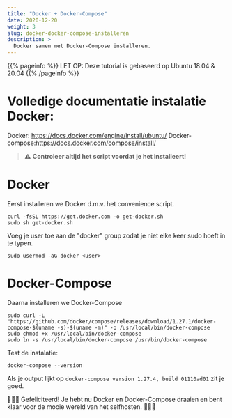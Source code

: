 ```yaml
---
title: "Docker + Docker-Compose"
date: 2020-12-20
weight: 3
slug: docker-docker-compose-installeren
description: >
  Docker samen met Docker-Compose installeren.
---
```


{{% pageinfo %}}
LET OP: Deze tutorial is gebaseerd op Ubuntu 18.04 & 20.04
{{% /pageinfo %}}

# Volledige documentatie instalatie Docker: 
Docker: https://docs.docker.com/engine/install/ubuntu/
Docker-compose:https://docs.docker.com/compose/install/

> :warning: **Controleer altijd het script voordat je het installeert!**

# Docker
Eerst installeren we Docker d.m.v. het convenience script.

```
curl -fsSL https://get.docker.com -o get-docker.sh
sudo sh get-docker.sh
```

Voeg je user toe aan de "docker" group zodat je niet elke keer sudo hoeft in te typen.



```
sudo usermod -aG docker <user>
```

# Docker-Compose

Daarna installeren we Docker-Compose

```
sudo curl -L "https://github.com/docker/compose/releases/download/1.27.1/docker-compose-$(uname -s)-$(uname -m)" -o /usr/local/bin/docker-compose
sudo chmod +x /usr/local/bin/docker-compose
sudo ln -s /usr/local/bin/docker-compose /usr/bin/docker-compose
```

Test de instalatie:

```
docker-compose --version
```

Als je output lijkt op ``docker-compose version 1.27.4, build 01110ad01`` zit je goed.


:tada::tada::tada:
Gefeliciteerd! Je hebt nu Docker en Docker-Compose draaien en bent klaar voor de mooie wereld van het selfhosten.
:tada::tada::tada:
